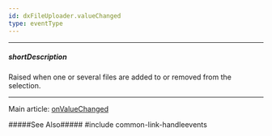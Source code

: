 ```yaml
---
id: dxFileUploader.valueChanged
type: eventType
---
```

---
##### shortDescription
Raised when one or several files are added to or removed from the selection.

---
Main article: [onValueChanged](/api-reference/10%20UI%20Components/dxFileUploader/1%20Configuration/onValueChanged.md '/Documentation/ApiReference/UI_Components/dxFileUploader/Configuration/#onValueChanged')

#####See Also#####
#include common-link-handleevents
